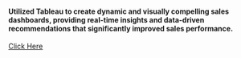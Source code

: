 #### Utilized Tableau to create dynamic and visually compelling sales dashboards, providing real-time insights and data-driven recommendations that significantly improved sales performance. 
[Click Here](https://public.tableau.com/app/profile/vicky.ram/viz/SalesInsights_17185426344110/Dashboard1)
